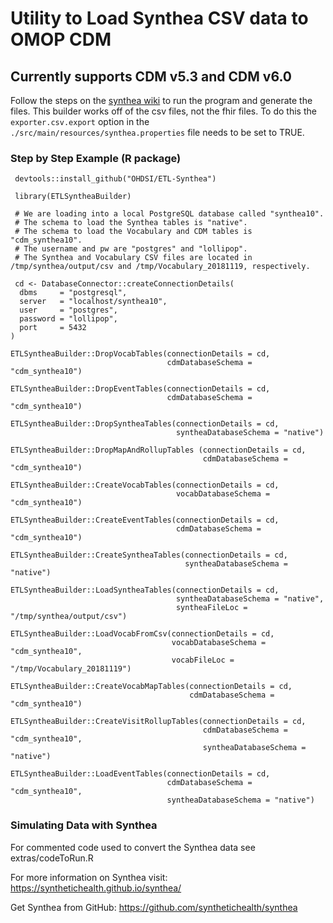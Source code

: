 # Utility to Load Synthea CSV data to OMOP CDM
## Currently supports CDM v5.3 and CDM v6.0

Follow the steps on the [synthea wiki](https://github.com/synthetichealth/synthea/wiki) to run the program and generate the files. This builder works off of the csv files, not the fhir files. To do this the `exporter.csv.export` option in the `./src/main/resources/synthea.properties` file needs to be set to TRUE.

### Step by Step Example (R package)

```
 devtools::install_github("OHDSI/ETL-Synthea")

 library(ETLSyntheaBuilder)

 # We are loading into a local PostgreSQL database called "synthea10".  
 # The schema to load the Synthea tables is "native".
 # The schema to load the Vocabulary and CDM tables is "cdm_synthea10".  
 # The username and pw are "postgres" and "lollipop".
 # The Synthea and Vocabulary CSV files are located in /tmp/synthea/output/csv and /tmp/Vocabulary_20181119, respectively.
 
 cd <- DatabaseConnector::createConnectionDetails(
  dbms     = "postgresql", 
  server   = "localhost/synthea10", 
  user     = "postgres", 
  password = "lollipop", 
  port     = 5432
)

ETLSyntheaBuilder::DropVocabTables(connectionDetails = cd,
                                   cdmDatabaseSchema = "cdm_synthea10")

ETLSyntheaBuilder::DropEventTables(connectionDetails = cd,
                                   cdmDatabaseSchema = "cdm_synthea10")
                                   
ETLSyntheaBuilder::DropSyntheaTables(connectionDetails = cd, 
                                     syntheaDatabaseSchema = "native")
                                     
ETLSyntheaBuilder::DropMapAndRollupTables (connectionDetails = cd, 
                                           cdmDatabaseSchema = "cdm_synthea10")
                                           
ETLSyntheaBuilder::CreateVocabTables(connectionDetails = cd, 
                                     vocabDatabaseSchema = "cdm_synthea10")
                                     
ETLSyntheaBuilder::CreateEventTables(connectionDetails = cd, 
                                     cdmDatabaseSchema = "cdm_synthea10")
                                     
ETLSyntheaBuilder::CreateSyntheaTables(connectionDetails = cd, 
                                       syntheaDatabaseSchema = "native")
                                       
ETLSyntheaBuilder::LoadSyntheaTables(connectionDetails = cd, 
                                     syntheaDatabaseSchema = "native", 
                                     syntheaFileLoc = "/tmp/synthea/output/csv")
                                     
ETLSyntheaBuilder::LoadVocabFromCsv(connectionDetails = cd, 
                                    vocabDatabaseSchema = "cdm_synthea10", 
                                    vocabFileLoc = "/tmp/Vocabulary_20181119")
                                    
ETLSyntheaBuilder::CreateVocabMapTables(connectionDetails = cd, 
                                        cdmDatabaseSchema = "cdm_synthea10")
                                        
ETLSyntheaBuilder::CreateVisitRollupTables(connectionDetails = cd, 
                                           cdmDatabaseSchema = "cdm_synthea10", 
                                           syntheaDatabaseSchema = "native")

ETLSyntheaBuilder::LoadEventTables(connectionDetails = cd, 
                                   cdmDatabaseSchema = "cdm_synthea10", 
                                   syntheaDatabaseSchema = "native")
```

### Simulating Data with Synthea
For commented code used to convert the Synthea data see extras/codeToRun.R

For more information on Synthea visit:
https://synthetichealth.github.io/synthea/

Get Synthea from GitHub:
https://github.com/synthetichealth/synthea
